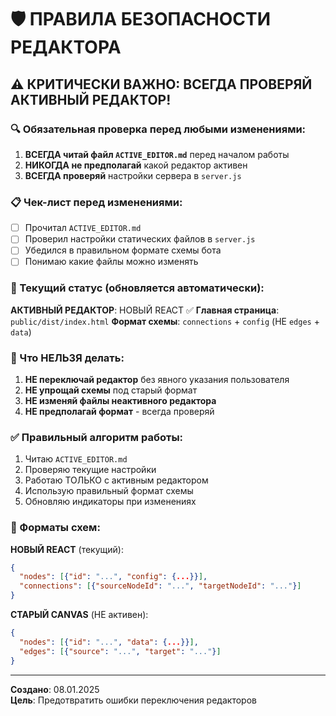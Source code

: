 # 🛡️ ПРАВИЛА БЕЗОПАСНОСТИ РЕДАКТОРА

## ⚠️ КРИТИЧЕСКИ ВАЖНО: ВСЕГДА ПРОВЕРЯЙ АКТИВНЫЙ РЕДАКТОР!

### 🔍 Обязательная проверка перед любыми изменениями:

1. **ВСЕГДА читай файл `ACTIVE_EDITOR.md`** перед началом работы
2. **НИКОГДА не предполагай** какой редактор активен
3. **ВСЕГДА проверяй** настройки сервера в `server.js`

### 📋 Чек-лист перед изменениями:

- [ ] Прочитал `ACTIVE_EDITOR.md`
- [ ] Проверил настройки статических файлов в `server.js`
- [ ] Убедился в правильном формате схемы бота
- [ ] Понимаю какие файлы можно изменять

### 🎯 Текущий статус (обновляется автоматически):

**АКТИВНЫЙ РЕДАКТОР**: НОВЫЙ REACT ✅
**Главная страница**: `public/dist/index.html`
**Формат схемы**: `connections` + `config` (НЕ `edges` + `data`)

### 🚫 Что НЕЛЬЗЯ делать:

1. **НЕ переключай редактор** без явного указания пользователя
2. **НЕ упрощай схемы** под старый формат
3. **НЕ изменяй файлы неактивного редактора**
4. **НЕ предполагай формат** - всегда проверяй

### ✅ Правильный алгоритм работы:

1. Читаю `ACTIVE_EDITOR.md`
2. Проверяю текущие настройки
3. Работаю ТОЛЬКО с активным редактором
4. Использую правильный формат схемы
5. Обновляю индикаторы при изменениях

### 🔧 Форматы схем:

**НОВЫЙ REACT** (текущий):
```json
{
  "nodes": [{"id": "...", "config": {...}}],
  "connections": [{"sourceNodeId": "...", "targetNodeId": "..."}]
}
```

**СТАРЫЙ CANVAS** (НЕ активен):
```json
{
  "nodes": [{"id": "...", "data": {...}}],
  "edges": [{"source": "...", "target": "..."}]
}
```

---
**Создано**: 08.01.2025  
**Цель**: Предотвратить ошибки переключения редакторов